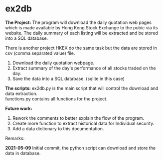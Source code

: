 # ex2db

__The Project:__
The program will download the daily quotation web pages which is made available
by Hong Kong Stock Exchange to the pubic via its website. The daily
summary of each listing will be extracted and be stored into a SQL database.

There is another project HKEX  do the same task but the data are stored in
csv (comma separated value) file.

1. Download the daily quotation webpage.
2. Extract summary of the day's performance of all stocks traded on the day.
3. Save the data into a SQL database. (sqlite in this case)

__The scripts:__
ex2db.py is the main script that will control the download and data extraction.  
functions.py contains all functions for the project.  

__Future work:__
1. Rework the comments to better explain the flow of the program.
2. Create more function to extract historical data for Individual security.
3. Add a data dictionary to this documentation.

Remarks:

__2021-05-09__
Initial commit, the python script can download and store the data in database.
